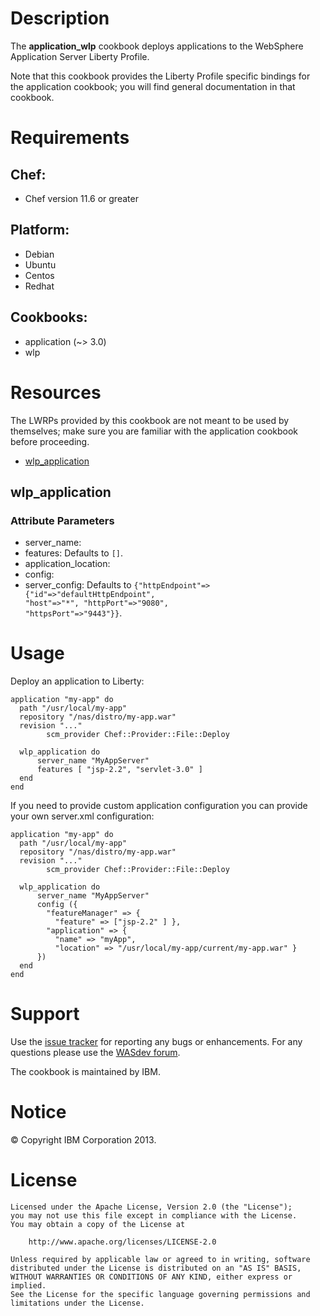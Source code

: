 # Description


The __application_wlp__ cookbook deploys applications to the WebSphere Application Server Liberty Profile.

Note that this cookbook provides the Liberty Profile specific bindings for the application cookbook; you will find general documentation in that cookbook.

# Requirements

## Chef:

* Chef version 11.6 or greater

## Platform:

* Debian
* Ubuntu
* Centos
* Redhat

## Cookbooks:

* application (~> 3.0)
* wlp

# Resources

The LWRPs provided by this cookbook are not meant to be used by themselves; make sure you are familiar with the application cookbook before proceeding.

* [wlp_application](#wlp_application)

## wlp_application


### Attribute Parameters

- server_name: 
- features:  Defaults to <code>[]</code>.
- application_location: 
- config: 
- server_config:  Defaults to <code>{"httpEndpoint"=>{"id"=>"defaultHttpEndpoint", "host"=>"*", "httpPort"=>"9080", "httpsPort"=>"9443"}}</code>.

# Usage

Deploy an application to Liberty:

    application "my-app" do
      path "/usr/local/my-app"
      repository "/nas/distro/my-app.war"
      revision "..."
			scm_provider Chef::Provider::File::Deploy

      wlp_application do
          server_name "MyAppServer"
          features [ "jsp-2.2", "servlet-3.0" ]
      end
    end

If you need to provide custom application configuration you can provide your own server.xml configuration:
 
    application "my-app" do
      path "/usr/local/my-app"
      repository "/nas/distro/my-app.war"
      revision "..."
			scm_provider Chef::Provider::File::Deploy

      wlp_application do
          server_name "MyAppServer"
          config ({
            "featureManager" => { 
              "feature" => ["jsp-2.2" ] },
            "application" => {
              "name" => "myApp",
              "location" => "/usr/local/my-app/current/my-app.war" }
          })
      end
    end

# Support

Use the [issue tracker][] for reporting any bugs or enhancements. For any questions please use the [WASdev forum](https://www.ibm.com/developerworks/community/forums/html/forum?id=11111111-0000-0000-0000-000000002666).

[issue tracker]: https://github.com/WASdev/ci.chef.wlp/issues

The cookbook is maintained by IBM.

# Notice

© Copyright IBM Corporation 2013.

# License

```text
Licensed under the Apache License, Version 2.0 (the "License");
you may not use this file except in compliance with the License.
You may obtain a copy of the License at

    http://www.apache.org/licenses/LICENSE-2.0

Unless required by applicable law or agreed to in writing, software
distributed under the License is distributed on an "AS IS" BASIS,
WITHOUT WARRANTIES OR CONDITIONS OF ANY KIND, either express or implied.
See the License for the specific language governing permissions and
limitations under the License.
```
